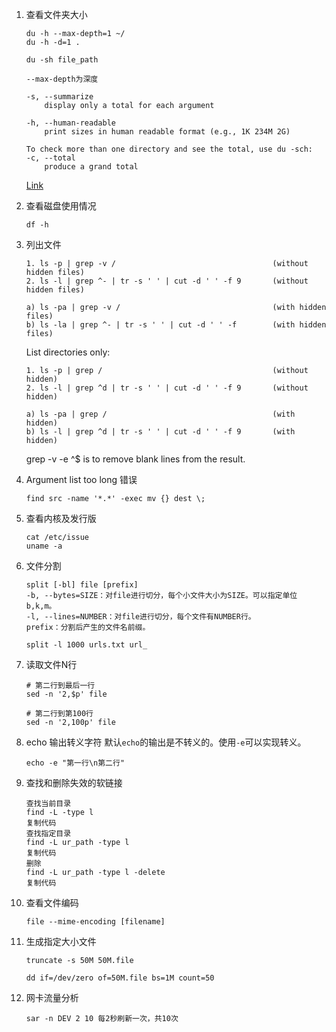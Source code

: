 1. 查看文件夹大小
    ```
    du -h --max-depth=1 ~/
    du -h -d=1 .

    du -sh file_path
    ```

    ```
    --max-depth为深度

    -s, --summarize
        display only a total for each argument

    -h, --human-readable
        print sizes in human readable format (e.g., 1K 234M 2G)

    To check more than one directory and see the total, use du -sch:
    -c, --total
        produce a grand total
    ```
    [Link](https://unix.stackexchange.com/questions/185764/how-do-i-get-the-size-of-a-directory-on-the-command-line)
    
2. 查看磁盘使用情况
    ```
    df -h
    ```

3. 列出文件
    ```
    1. ls -p | grep -v /                                   (without hidden files)
    2. ls -l | grep ^- | tr -s ' ' | cut -d ' ' -f 9       (without hidden files)

    a) ls -pa | grep -v /                                  (with hidden files)
    b) ls -la | grep ^- | tr -s ' ' | cut -d ' ' -f        (with hidden files)
    ```

    List directories only:

    ```
    1. ls -p | grep /                                      (without hidden)
    2. ls -l | grep ^d | tr -s ' ' | cut -d ' ' -f 9       (without hidden)

    a) ls -pa | grep /                                     (with hidden)
    b) ls -l | grep ^d | tr -s ' ' | cut -d ' ' -f 9       (with hidden)
    ```
    grep -v -e ^$ is to remove blank lines from the result.

4. Argument list too long 错误
    ```
    find src -name '*.*' -exec mv {} dest \;
    ```

5. 查看内核及发行版
    ```
    cat /etc/issue
    uname -a
    ```

6. 文件分割
    ```
    split [-bl] file [prefix]  
    -b, --bytes=SIZE：对file进行切分，每个小文件大小为SIZE。可以指定单位b,k,m。
    -l, --lines=NUMBER：对file进行切分，每个文件有NUMBER行。
    prefix：分割后产生的文件名前缀。

    split -l 1000 urls.txt url_
    ```

7. 读取文件N行
    ```
    # 第二行到最后一行
    sed -n '2,$p' file

    # 第二行到第100行
    sed -n '2,100p' file
    ```

8. echo 输出转义字符
    默认`echo`的输出是不转义的。使用`-e`可以实现转义。
    ```
    echo -e "第一行\n第二行"
    ```

9. 查找和删除失效的软链接 
    ```
    查找当前目录
    find -L -type l
    复制代码
    查找指定目录
    find -L ur_path -type l
    复制代码
    删除
    find -L ur_path -type l -delete
    复制代码
    ```

10. 查看文件编码
    ```
    file --mime-encoding [filename]
    ```

11. 生成指定大小文件
    ```
    truncate -s 50M 50M.file
    ```

    ```
    dd if=/dev/zero of=50M.file bs=1M count=50
    ```

12. 网卡流量分析
    ```
    sar -n DEV 2 10 每2秒刷新一次，共10次
    ```